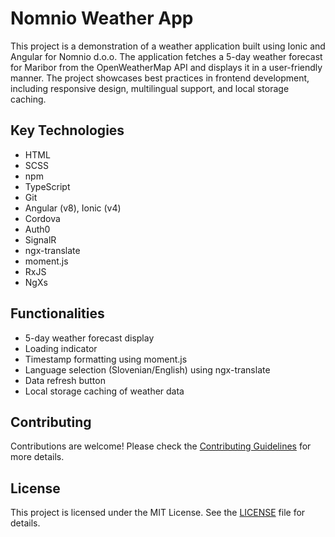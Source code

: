 # Nomnio Weather App

This project is a demonstration of a weather application built using Ionic and Angular for Nomnio d.o.o. The application fetches a 5-day weather forecast for Maribor from the OpenWeatherMap API and displays it in a user-friendly manner. The project showcases best practices in frontend development, including responsive design, multilingual support, and local storage caching.

## Key Technologies
- HTML
- SCSS
- npm
- TypeScript
- Git
- Angular (v8), Ionic (v4)
- Cordova
- Auth0
- SignalR
- ngx-translate
- moment.js
- RxJS
- NgXs

## Functionalities
- 5-day weather forecast display
- Loading indicator
- Timestamp formatting using moment.js
- Language selection (Slovenian/English) using ngx-translate
- Data refresh button
- Local storage caching of weather data

## Contributing
Contributions are welcome! Please check the [Contributing Guidelines](CONTRIBUTING.md) for more details.

## License
This project is licensed under the MIT License. See the [LICENSE](LICENSE) file for details.
